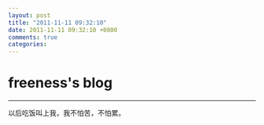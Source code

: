```yaml
---
layout: post
title: "2011-11-11 09:32:10"
date: 2011-11-11 09:32:10 +0800
comments: true
categories: 
---
```


# freeness's blog

----------

>
以后吃饭叫上我，我不怕苦，不怕累。